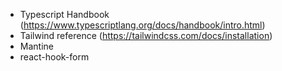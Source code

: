 * Typescript Handbook (https://www.typescriptlang.org/docs/handbook/intro.html)
* Tailwind reference (https://tailwindcss.com/docs/installation)
* Mantine
* react-hook-form

